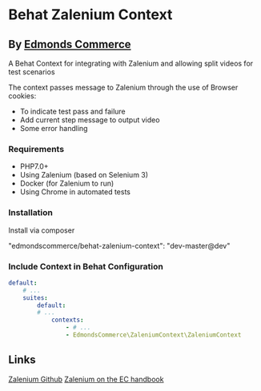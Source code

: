 # Behat Zalenium Context
## By [Edmonds Commerce](https://www.edmondscommerce.co.uk)

A Behat Context for integrating with Zalenium and allowing split videos for test scenarios

The context passes message to Zalenium through the use of Browser cookies:
* To indicate test pass and failure
* Add current step message to output video
* Some error handling

### Requirements
* PHP7.0+
* Using Zalenium (based on Selenium 3)
* Docker (for Zalenium to run)
* Using Chrome in automated tests

### Installation

Install via composer

"edmondscommerce/behat-zalenium-context": "dev-master@dev"


### Include Context in Behat Configuration

```yaml
default:
    # ...
    suites:
        default:
        # ...
            contexts:
                - # ...
                - EdmondsCommerce\ZaleniumContext\ZaleniumContext
```

## Links
[Zalenium Github](https://github.com/zalando/zalenium)
[Zalenium on the EC handbook](https://www.edmondscommerce.co.uk/handbook/Development-Tools/Testing/Zalenium/)